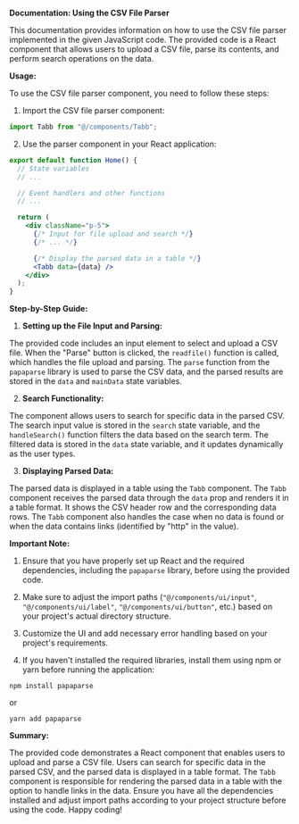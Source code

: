 **Documentation: Using the CSV File Parser**

This documentation provides information on how to use the CSV file parser implemented in the given JavaScript code. The provided code is a React component that allows users to upload a CSV file, parse its contents, and perform search operations on the data.

**Usage:**

To use the CSV file parser component, you need to follow these steps:

1. Import the CSV file parser component:

```jsx
import Tabb from "@/components/Tabb";
```

2. Use the parser component in your React application:

```jsx
export default function Home() {
  // State variables
  // ...

  // Event handlers and other functions
  // ...

  return (
    <div className="p-5">
      {/* Input for file upload and search */}
      {/* ... */}

      {/* Display the parsed data in a table */}
      <Tabb data={data} />
    </div>
  );
}
```

**Step-by-Step Guide:**

1. **Setting up the File Input and Parsing:**

The provided code includes an input element to select and upload a CSV file. When the "Parse" button is clicked, the `readfile()` function is called, which handles the file upload and parsing. The `parse` function from the `papaparse` library is used to parse the CSV data, and the parsed results are stored in the `data` and `mainData` state variables.

2. **Search Functionality:**

The component allows users to search for specific data in the parsed CSV. The search input value is stored in the `search` state variable, and the `handleSearch()` function filters the data based on the search term. The filtered data is stored in the `data` state variable, and it updates dynamically as the user types.

3. **Displaying Parsed Data:**

The parsed data is displayed in a table using the `Tabb` component. The `Tabb` component receives the parsed data through the `data` prop and renders it in a table format. It shows the CSV header row and the corresponding data rows. The `Tabb` component also handles the case when no data is found or when the data contains links (identified by "http" in the value).

**Important Note:**

1. Ensure that you have properly set up React and the required dependencies, including the `papaparse` library, before using the provided code.

2. Make sure to adjust the import paths (`"@/components/ui/input"`, `"@/components/ui/label"`, `"@/components/ui/button"`, etc.) based on your project's actual directory structure.

3. Customize the UI and add necessary error handling based on your project's requirements.

4. If you haven't installed the required libraries, install them using npm or yarn before running the application:

```
npm install papaparse
```

or

```
yarn add papaparse
```

**Summary:**

The provided code demonstrates a React component that enables users to upload and parse a CSV file. Users can search for specific data in the parsed CSV, and the parsed data is displayed in a table format. The `Tabb` component is responsible for rendering the parsed data in a table with the option to handle links in the data. Ensure you have all the dependencies installed and adjust import paths according to your project structure before using the code. Happy coding!